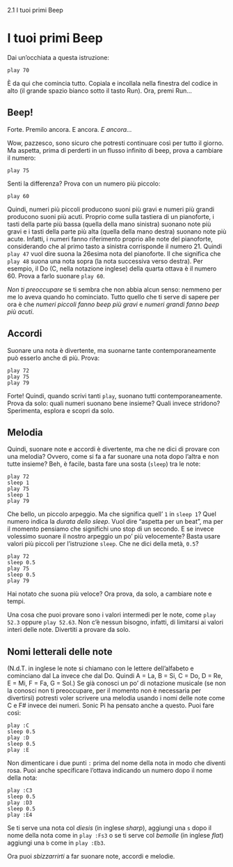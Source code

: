 2.1 I tuoi primi Beep

# I tuoi primi Beep

Dai un’occhiata a questa istruzione:

```
play 70
```
È da qui che comincia tutto. Copiala e incollala nella finestra del codice in alto (il grande spazio bianco sotto il tasto Run). Ora, premi Run...

## Beep!

Forte. Premilo ancora. E ancora. *E ancora…*

Wow, pazzesco, sono sicuro che potresti continuare così per tutto il giorno. Ma aspetta, prima di perderti in un flusso infinito di beep, prova a cambiare il numero:

```
play 75
```

Senti la differenza? Prova con un numero più piccolo:


```
play 60

```

Quindi, numeri più piccoli producono suoni più gravi e numeri più grandi producono suoni più acuti. Proprio come sulla tastiera di un pianoforte, i tasti della parte più bassa (quella della mano sinistra) suonano note più gravi e i tasti della parte più alta (quella della mano destra) suonano note più acute. 
Infatti, i numeri fanno riferimento proprio alle note del pianoforte, considerando che al primo tasto a sinistra corrisponde il numero 21. Quindi `play 47`
vuol dire suona la 26esima nota del pianoforte. Il che significa che `play 48`
suona una nota sopra (la nota successiva verso destra). Per esempio, il Do (C, nella notazione inglese) della quarta ottava è il numero 60. Prova a farlo suonare `play 60`.

*Non ti preoccupare* se ti sembra che non abbia alcun senso: nemmeno per me lo aveva quando ho cominciato. Tutto quello che ti serve di sapere per ora è che *numeri piccoli fanno beep più gravi* e *numeri grandi fanno beep più acuti*.

## Accordi

Suonare una nota è divertente, ma suonarne tante contemporaneamente può esserlo anche di più. Prova:

```
play 72
play 75
play 79
```

Forte! Quindi, quando scrivi tanti `play`, suonano tutti contemporaneamente. Prova da solo: quali numeri suonano bene insieme? Quali invece stridono? Sperimenta, esplora e scopri da solo.

## Melodia

Quindi, suonare note e accordi è divertente, ma che ne dici di provare con una melodia? Ovvero, come si fa a far suonare una nota dopo l’altra e non tutte insieme? Beh, è facile, basta fare una sosta (`sleep`) tra le note:

```
play 72
sleep 1
play 75
sleep 1
play 79
```

Che bello, un piccolo arpeggio. Ma che significa quell’ `1` in `sleep 1`? Quel numero indica la *durata dello sleep*. Vuol dire “aspetta per un beat”, ma per il momento pensiamo che significhi uno stop di un secondo. E se invece volessimo suonare il nostro arpeggio un po’ più velocemente? Basta usare valori più piccoli per l’istruzione `sleep`. Che ne dici della metà, `0.5`?

```
play 72
sleep 0.5
play 75
sleep 0.5
play 79
```

Hai notato che suona più veloce? Ora prova, da solo, a cambiare note e tempi.

Una cosa che puoi provare sono i valori intermedi per le note, come `play 52.3` oppure `play 52.63`. Non c’è nessun bisogno, infatti, di limitarsi ai valori interi delle note. Divertiti a provare da solo.

## Nomi letterali delle note

(N.d.T. in inglese le note si chiamano con le lettere dell’alfabeto e cominciano dal La invece che dal Do. Quindi A = La, B = Si, C = Do, D = Re, E = Mi, F = Fa, G = Sol.)
Se già conosci un po’ di notazione musicale (se non la conosci non ti preoccupare, per il momento non è necessaria per divertirsi) potresti voler scrivere una melodia usando i nomi delle note come C e F# invece dei numeri. Sonic Pi ha pensato anche a questo. Puoi fare così:

```
play :C
sleep 0.5
play :D
sleep 0.5
play :E
```
Non dimenticare i due punti `:` prima del nome della nota in modo che diventi rosa. Puoi anche specificare l’ottava indicando un numero dopo il nome della nota:

```
play :C3
sleep 0.5
play :D3
sleep 0.5
play :E4
```

Se ti serve una nota col *diesis* (in inglese *sharp*), aggiungi una `s` dopo il nome della nota come in `play :Fs3` o se ti serve col *bemolle* (in inglese *flat*) aggiungi una `b` come in `play :Eb3`.

Ora puoi *sbizzarrirti* a far suonare note, accordi e melodie.